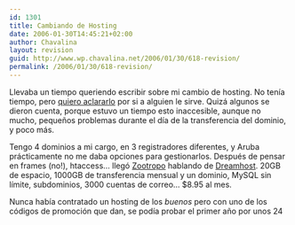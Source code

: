 ```yaml
---
id: 1301
title: Cambiando de Hosting
date: 2006-01-30T14:45:21+02:00
author: Chavalina
layout: revision
guid: http://www.wp.chavalina.net/2006/01/30/618-revision/
permalink: /2006/01/30/618-revision/
---
```

Llevaba un tiempo queriendo escribir sobre mi cambio de hosting. No tenía tiempo, pero <a href="http://www.media-vida.net/vertema.php?fid=9&#038;tid=197818" target="_blank">quiero aclararlo</a> por si a alguien le sirve. Quizá algunos se dieron cuenta, porque estuvo un tiempo esto inaccesible, aunque no mucho, peque&ntilde;os problemas durante el día de la transferencia del dominio, y poco más.

Tengo 4 dominios a mi cargo, en 3 registradores diferentes, y Aruba prácticamente no me daba opciones para gestionarlos. Después de pensar en frames (no!), htaccess… llegó <a href="http://mundogeek.net/" target="_blank">Zootropo</a> hablando de <a href="http://www.dreamhost.com/r.cgi?chavalina" target="_blank">Dreamhost</a>. 20GB de espacio, 1000GB de transferencia mensual y un dominio, MySQL sin límite, subdominios, 3000 cuentas de correo… $8.95 al mes.

Nunca había contratado un hosting de los _buenos_ pero con uno de los códigos de promoción que dan, se podía probar el primer a&ntilde;o por unos 24